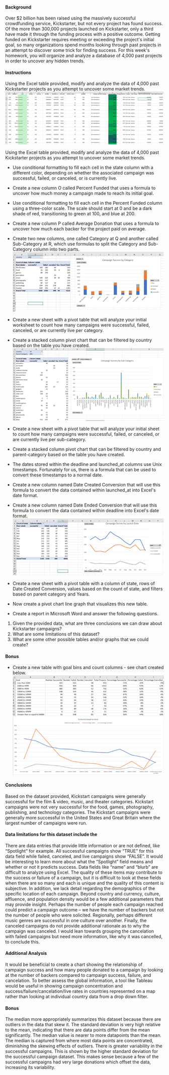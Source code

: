#### Background
Over $2 billion has been raised using the massively successful crowdfunding service, Kickstarter, but not every project has found success. Of the more than 300,000 projects launched on Kickstarter, only a third have made it through the funding process with a positive outcome.
Getting funded on Kickstarter requires meeting or exceeding the project's initial goal, so many organizations spend months looking through past projects in an attempt to discover some trick for finding success. For this week's homework, you will organize and analyze a database of 4,000 past projects in order to uncover any hidden trends.

#### Instructions
Using the Excel table provided, modify and analyze the data of 4,000 past Kickstarter projects as you attempt to uncover some market trends.
![ConditionalFormatting](CondFmt.png)

Using the Excel table provided, modify and analyze the data of 4,000 past Kickstarter projects as you attempt to uncover some market trends.

* Use conditional formatting to fill each cell in the state column with a different color, depending on whether the associated campaign was successful, failed, or canceled, or is currently live.

* Create a new column O called Percent Funded that uses a formula to uncover how much money a campaign made to reach its initial goal.

* Use conditional formatting to fill each cell in the Percent Funded column using a three-color scale. The scale should start at 0 and be a dark shade of red, transitioning to green at 100, and blue at 200.

* Create a new column P called Average Donation that uses a formula to uncover how much each backer for the project paid on average.

* Create two new columns, one called Category at Q and another called Sub-Category at R, which use formulas to split the Category and Sub-Category column into two parts.
![pivotTable1](pivot1.png)

* Create a new sheet with a pivot table that will analyze your initial worksheet to count how many campaigns were successful, failed, canceled, or are currently live per category.

* Create a stacked column pivot chart that can be filtered by country based on the table you have created.
![pivotTable2](pivot2.png)

* Create a new sheet with a pivot table that will analyze your initial sheet to count how many campaigns were successful, failed, or canceled, or are currently live per sub-category.

* Create a stacked column pivot chart that can be filtered by country and parent-category based on the table you have created.

* The dates stored within the deadline and launched_at columns use Unix timestamps. Fortunately for us, there is a formula that can be used to convert these timestamps to a normal date.

* Create a new column named Date Created Conversion that will use this formula to convert the data contained within launched_at into Excel's date format.

* Create a new column named Date Ended Conversion that will use this formula to convert the data contained within deadline into Excel's date format.
![pivotTable3](pivot3.png)

* Create a new sheet with a pivot table with a column of state, rows of Date Created Conversion, values based on the count of state, and filters based on parent category and Years.

* Now create a pivot chart line graph that visualizes this new table.

* Create a report in Microsoft Word and answer the following questions.

1. Given the provided data, what are three conclusions we can draw about Kickstarter campaigns?
2. What are some limitations of this dataset?
3. What are some other possible tables and/or graphs that we could create?

#### Bonus
* Create a new table with goal bins and count columns - see chart created below.
![bonus](bonus.png)
![bonus1](bonus1.png)

#### Conclusions
Based on the dataset provided, Kickstart campaigns were generally successful for the film & video, music, and theater categories.  Kickstart campaigns were not very successful for the food, games, photography, publishing, and technology categories.  The Kickstart campaigns were generally more successful in the United States and Great Britain where the largest number of campaigns were run.  

#### Data limitations for this dataset include the 
There are data entries that provide little information or are not defined, like “Spotlight” for example.  All successful campaigns show “TRUE” for this data field while failed, canceled, and live campaigns show “FALSE”.  It would be interesting to learn more about what the “Spotlight” field means and whether or not it predicts success.  Data fields like “name” and “blurb” are difficult to analyze using Excel.  The quality of these items may contribute to the success or failure of a campaign, but it is difficult to look at these fields when there are so many and each is unique and the quality of this content is subjective.  In addition, we lack detail regarding the demographics of the specific location of each campaign.  Beyond country and currency, culture, affluence, and population density would be a few additional parameters that may provide insight.  Perhaps the number of people each campaign reached could predict a campaign outcome – we have the number of backers but not the number of people who were solicited.  Regionally, perhaps different music genres are successful in one culture over another.  Finally, the canceled campaigns do not provide additional rationale as to why the campaign was canceled.  I would lean towards grouping the cancelation with failed campaigns but need more information, like why it was cancelled, to conclude this.

#### Additional Analysis
It would be beneficial to create a chart showing the relationship of campaign success and how many people donated to a campaign by looking at the number of backers compared to campaign success, failure, and cancelation.  To better assess the global information, a tool like Tableau would be useful in showing campaign concentration and success/failure/cancelation/live rates in countries represented on a map rather than looking at individual country data from a drop down filter.  

#### Bonus
The median more appropriately summarizes this dataset because there are outliers in the data that skew it.  The standard deviation is very high relative to the mean, indicating that there are data points differ from the mean significantly.  The median value is nearer to more datapoints than the mean. 
The median is captured from where most data points are concentrated, diminishing the skewing effects of outliers.  There is greater variability in the successful campaigns.  This is shown by the higher standard deviation for the successful campaign dataset.  This makes sense because a few of the successful campaigns had very large donations which offset the data, increasing its variability.  
